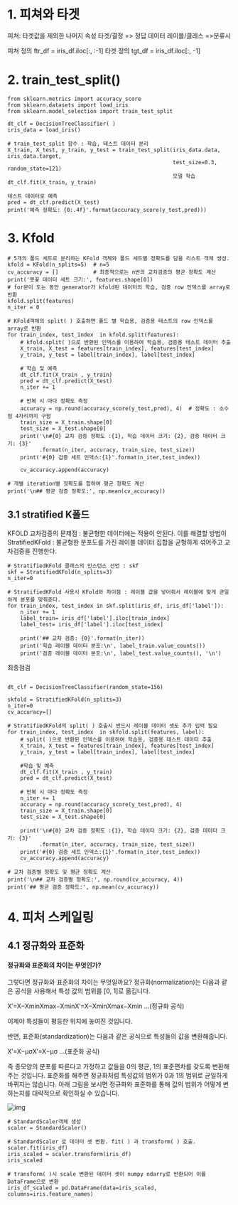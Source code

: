 # 1. 피쳐와 타겟
피쳐: 타겟값을 제외한 나머지 속성
타겟/결정   =>        정답 데이터
레이블/클레스 =>분류시 

피쳐 정의
ftr_df = iris_df.iloc[:, :-1]
타겟 정의
tgt_df = iris_df.iloc[:, -1]

# 2. train_test_split()
```from sklearn.tree import DecisionTreeClassifier
from sklearn.metrics import accuracy_score
from sklearn.datasets import load_iris
from sklearn.model_selection import train_test_split

dt_clf = DecisionTreeClassifier( )
iris_data = load_iris()

# train_test_split 함수 : 학습, 테스트 데이터 분리
X_train, X_test, y_train, y_test = train_test_split(iris_data.data, iris_data.target, 
                                                    test_size=0.3, random_state=121)
                                                    모델 학습
dt_clf.fit(X_train, y_train)

테스트 데이터로 예측
pred = dt_clf.predict(X_test)
print('예측 정확도: {0:.4f}'.format(accuracy_score(y_test,pred)))
```




# 3. Kfold
```from sklearn.model_selection import KFold
# 5개의 폴드 세트로 분리하는 KFold 객체와 폴드 세트별 정확도를 담을 리스트 객체 생성.
kfold = KFold(n_splits=5)  # n=5
cv_accuracy = []           # 최종적으로는 n번의 교차검증의 평균 정확도 계산
print('붓꽃 데이터 세트 크기:', features.shape[0])
# for문이 도는 동안 generator가 kfold된 데이터의 학습, 검증 row 인덱스를 array로 반환  
kfold.split(features)
n_iter = 0

# KFold객체의 split( ) 호출하면 폴드 별 학습용, 검증용 테스트의 row 인덱스를 array로 반환  
for train_index, test_index  in kfold.split(features):
    # kfold.split( )으로 반환된 인덱스를 이용하여 학습용, 검증용 테스트 데이터 추출
    X_train, X_test = features[train_index], features[test_index]
    y_train, y_test = label[train_index], label[test_index]
    
    # 학습 및 예측 
    dt_clf.fit(X_train , y_train)    
    pred = dt_clf.predict(X_test)
    n_iter += 1
    
    # 반복 시 마다 정확도 측정
    accuracy = np.round(accuracy_score(y_test,pred), 4)  # 정확도 : 소수점 4자리까지 구함
    train_size = X_train.shape[0]
    test_size = X_test.shape[0]
    print('\n#{0} 교차 검증 정확도 :{1}, 학습 데이터 크기: {2}, 검증 데이터 크기: {3}'
          .format(n_iter, accuracy, train_size, test_size))
    print('#{0} 검증 세트 인덱스:{1}'.format(n_iter,test_index))
    
    cv_accuracy.append(accuracy)
    
# 개별 iteration별 정확도를 합하여 평균 정확도 계산 
print('\n## 평균 검증 정확도:', np.mean(cv_accuracy)) 
```
## 3.1 stratified K폴드
KFOLD 교차검증의 문제점 : 불균형한 데이터에는 적용이 안된다.
이를 해결할 방법이 StratifiedKFold : 불균형한 분포도를 가진 레이블 데이터 집합을 균형하게 섞어주고 교차검증을 진행한다.

```from sklearn.model_selection import StratifiedKFold
# StratifiedKFold 클래스의 인스턴스 선언 : skf
skf = StratifiedKFold(n_splits=3)
n_iter=0

# StratifiedKFold 사용시 KFold와 차이점 : 레이블 값을 넣어줘서 레이블에 맞게 균일하게 분포를 맞춰준다.
for train_index, test_index in skf.split(iris_df, iris_df['label']):
    n_iter += 1
    label_train= iris_df['label'].iloc[train_index]
    label_test= iris_df['label'].iloc[test_index]
    
    print('## 교차 검증: {0}'.format(n_iter))
    print('학습 레이블 데이터 분포:\n', label_train.value_counts())
    print('검증 레이블 데이터 분포:\n', label_test.value_counts(), '\n')
```

최종점검

```from sklearn.model_selection import StratifiedKFold

dt_clf = DecisionTreeClassifier(random_state=156)

skfold = StratifiedKFold(n_splits=3)
n_iter=0
cv_accuracy=[]

# StratifiedKFold의 split( ) 호출시 반드시 레이블 데이터 셋도 추가 입력 필요  
for train_index, test_index  in skfold.split(features, label):
    # split( )으로 반환된 인덱스를 이용하여 학습용, 검증용 테스트 데이터 추출
    X_train, X_test = features[train_index], features[test_index]
    y_train, y_test = label[train_index], label[test_index]
    
    #학습 및 예측 
    dt_clf.fit(X_train , y_train)    
    pred = dt_clf.predict(X_test)

    # 반복 시 마다 정확도 측정 
    n_iter += 1
    accuracy = np.round(accuracy_score(y_test,pred), 4)
    train_size = X_train.shape[0]
    test_size = X_test.shape[0]
    
    print('\n#{0} 교차 검증 정확도 :{1}, 학습 데이터 크기: {2}, 검증 데이터 크기: {3}'
          .format(n_iter, accuracy, train_size, test_size))
    print('#{0} 검증 세트 인덱스:{1}'.format(n_iter,test_index))
    cv_accuracy.append(accuracy)
    
# 교차 검증별 정확도 및 평균 정확도 계산 
print('\n## 교차 검증별 정확도:', np.round(cv_accuracy, 4))
print('## 평균 검증 정확도:', np.mean(cv_accuracy)) 
```

# 4. 피처 스케일링

## 4.1 정규화와 표준화

#### **정규화와 표준화의 차이는 무엇인가?**

그렇다면 정규화와 표준화의 차이는 무엇일까요? 정규화(normalization)는 다음과 같은 공식을 사용해서 특성 값의 범위를 [0, 1]로 옮깁니다. 

 X′=X−XminXmax−XminX′=X−XminXmax−Xmin  ...(정규화 공식)

  이제야 특성들이 평등한 위치에 놓여진 것입니다. 

 

반면, 표준화(standardization)는 다음과 같은 공식으로 특성들의 값을 변환해줍니다. 

 X′=X−μσX′=X−μσ  ...(표준화 공식)

 즉 종모양의 분포를 따른다고 가정하고 값들을 0의 평균, 1의 표준편차를 갖도록 변환해주는 것입니다. 표준화를 해주면 정규화처럼 특성값의 범위가 0과 1의 범위로 균일하게 바뀌지는 않습니다. 아래 그림을 보시면 정규화와 표준화를 통해 값의 범위가 어떻게 변하는지를 대략적으로 확인하실 수 있습니다. 

![img](https://blog.kakaocdn.net/dn/xaTIu/btqFzbvLruS/KwRY1VUfZIhSKNd6nV97K0/img.jpg)

```from sklearn.preprocessing import StandardScaler
# StandardScaler객체 생성
scaler = StandardScaler()

# StandardScaler 로 데이터 셋 변환. fit( ) 과 transform( ) 호출.  
scaler.fit(iris_df)
iris_scaled = scaler.transform(iris_df)
iris_scaled

# transform( )시 scale 변환된 데이터 셋이 numpy ndarry로 반환되어 이를 DataFrame으로 변환
iris_df_scaled = pd.DataFrame(data=iris_scaled, columns=iris.feature_names)

```

